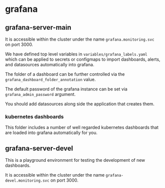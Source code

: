 # grafana

## grafana-server-main

It is accessible within the cluster under the name `grafana.monitoring.svc` on port 3000.

We have defined top level variables in `variables/grafana_labels.yaml` which can be applied to secrets or configmaps to import dashboards, alerts, and datasources automatically into grafana.

The folder of a dashboard can be further controlled via the `grafana_dashboard_folder_annotation` value.

The default password of the grafana instance can be set via `grafana_admin_password` argument.

You should add datasources along side the application that creates them.

### kubernetes dashboards

This folder includes a number of well regarded kubernetes dashboards that are loaded into grafana automatically for you.

## grafana-server-devel

This is a playground environment for testing the development of new dashboards.

It is accessible within the cluster under the name `grafana-devel.monitoring.svc` on port 3000.
